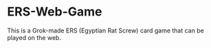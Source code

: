 # ERS-Web-Game
This is a Grok-made ERS (Egyptian Rat Screw) card game that can be played on the web.

